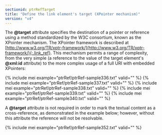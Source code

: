 ```yaml
---
sectionid: ptrRefTarget
title: "Define the link element's target (XPointer mechanism)"
version: "v4"
---
```


The **@target** attribute specifies the destination of a pointer or reference using a method standardized by the W3C consortium, known as the XPointer mechanism. The XPointer framework is described at [http://www.w3.org/TR/xptr-framework/](http://www.w3.org/TR/xptr-framework/){:.link_ref}. This mechanism permits a range of complexity, from the very simple (a reference to the value of the target element's **@xml:id** attribute) to the more complex usage of a full URI with embedded XPointers:

{% include mei example="ptrRef/ptrRef-sample336.txt" valid="" %}
{% include mei example="ptrRef/ptrRef-sample337.txt" valid="" %}
{% include mei example="ptrRef/ptrRef-sample338.txt" valid="" %}
{% include mei example="ptrRef/ptrRef-sample339.txt" valid="" %}
{% include mei example="ptrRef/ptrRef-sample340.txt" valid="" %}

A **@target** attribute is not required in order to mark the textual content as a cross-reference, as demonstrated in the example below; however, without this attribute the reference will not be resolvable.

{% include mei example="ptrRef/ptrRef-sample352.txt" valid="" %}


